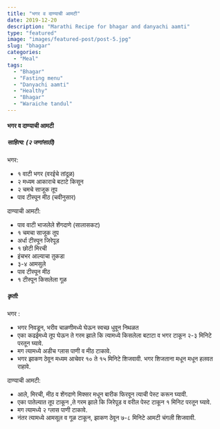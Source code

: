 ```yaml
---
title: "भगर व दाण्याची आमटी"
date: 2019-12-20
description: "Marathi Recipe for bhagar and danyachi aamti"
type: "featured"
image: "images/featured-post/post-5.jpg"
slug: "bhagar"
categories: 
  - "Meal"
tags:
  - "Bhagar"
  - "Fasting menu"
  - "Danyachi aamti"
  - "Healthy"
  - "Bhagar"
  - "Waraiche tandul"
---
```


#### भगर व दाण्याची आमटी  



##### साहित्य: (२ जणांसाठी)  


भगर: 

- १ वाटी भगर (वरईचे तांदूळ)
- २ मध्यम आकाराचे बटाटे किसून 
- २  चमचे साजूक तूप 
- पाव टीस्पून मीठ (चवीनुसार)

दाण्याची आमटी:

- पाव वाटी भाजलेले शेंगदाणे (सालासकट)
- १ चमचा साजूक तूप
- अर्धा टीस्पून जिरेपूड
- १ छोटी मिरची 
- इंचभर आल्याचा तुकडा 
- ३-४ आमसुले 
- पाव टीस्पून मीठ 
- १ टीस्पून किसलेला गूळ 
 

##### कृती:

भगर :

- भगर निवडून, भरीव चाळणीमध्ये घेऊन स्वच्छ धुवून निथळत 
- एका कढईमध्ये तूप घेऊन ते गरम झाले कि त्यामध्ये किसलेला बटाटा व भगर टाकून २-३ मिनिटे परतून घ्यावे. 
- मग त्यामध्ये अडीच ग्लास पाणी व मीठ टाकावे. 
- भगर झाकण ठेवून मध्यम आचेवर १० ते १५ मिनिटे शिजवावी. भगर शिजताना मधून मधून हलवत राहावे. 

दाण्याची आमटी:

- आले, मिरची, मीठ व शेंगदाणे मिक्सर मधून बारीक फिरवून त्याची पेस्ट करून घ्यावी.
- एका पातेल्यात तूप टाकून ,ते गरम झाले कि जिरेपूड व वरील पेस्ट टाकून १ मिनिट परतून घ्यावे. 
- मग त्यामध्ये २ ग्लास पाणी टाकावे. 
- नंतर त्यामध्ये आमसूल व गूळ टाकून, झाकण ठेवून ७-८ मिनिटे आमटी चंगली शिजवावी. 
